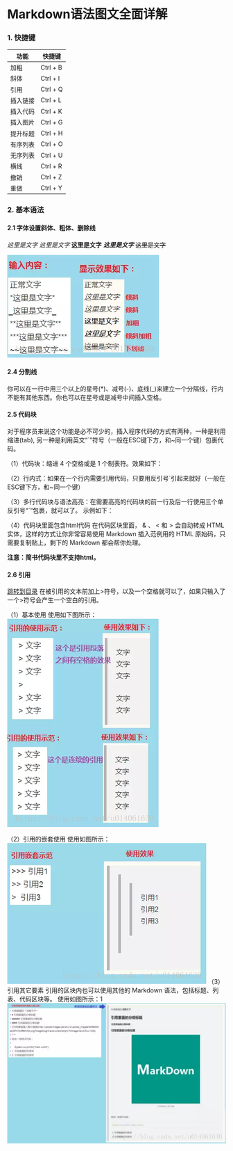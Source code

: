 

# Markdown语法图文全面详解

### 1. 快捷键

| 功能     | 快捷键   |
| -------- | -------- |
| 加粗     | Ctrl + B |
| 斜体     | Ctrl + I |
| 引用     | Ctrl + Q |
| 插入链接 | Ctrl + L |
| 插入代码 | Ctrl + K |
| 插入图片 | Ctrl + G |
| 提升标题 | Ctrl + H |
| 有序列表 | Ctrl + O |
| 无序列表 | Ctrl + U |
| 横线     | Ctrl + R |
| 撤销     | Ctrl + Z |
| 重做     | Ctrl + Y |

### 2. 基本语法

#### 2.1 字体设置斜体、粗体、删除线

*这里是文字*
_这里是文字_
**这里是文字**
***这里是文字***
~~这里是文字~~

![alt text](image-3.png)

#### 2.4 分割线

你可以在一行中用三个以上的星号(*)、减号(-)、底线(_)来建立一个分隔线，行内不能有其他东西。你也可以在星号或是减号中间插入空格。

#### 2.5 代码块

对于程序员来说这个功能是必不可少的，插入程序代码的方式有两种，一种是利用缩进(tab), 另一种是利用英文“`”符号（一般在ESC键下方，和~同一个键）包裹代码。

（1）代码块：缩进 4 个空格或是 1 个制表符。效果如下：

（2）行内式：如果在一个行内需要引用代码，只要用反引号`引起来就好（一般在ESC键下方，和~同一个键）

（3）多行代码块与语法高亮：在需要高亮的代码块的前一行及后一行使用三个单反引号“`”包裹，就可以了。
示例如下：

（4）代码块里面包含html代码
在代码区块里面， & 、 < 和 > 会自动转成 HTML 实体，这样的方式让你非常容易使用 Markdown 插入范例用的 HTML 原始码，只需要复制贴上，剩下的 Markdown 都会帮你处理。

**注意：简书代码块里不支持html。**

#### 2.6 引用

[跳转到目录](https://blog.csdn.net/u014061630/article/details/81359144?spm=1001.2014.3001.5506#00)
在被引用的文本前加上>符号，以及一个空格就可以了，如果只输入了一个>符号会产生一个空白的引用。

（1）基本使用
使用如下图所示：
![alt text](image-2.png)

（2）引用的嵌套使用
使用如图所示：
![alt text](image-1.png)
（3）引用其它要素
引用的区块内也可以使用其他的 Markdown 语法，包括标题、列表、代码区块等。
使用如图所示：1
![alt text](image.png)
